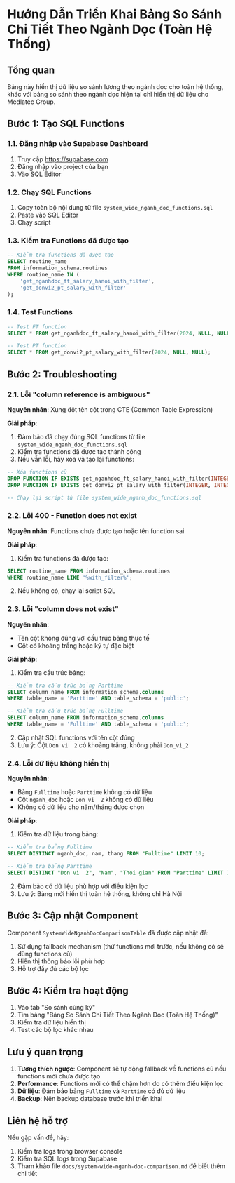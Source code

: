 # Hướng Dẫn Triển Khai Bảng So Sánh Chi Tiết Theo Ngành Dọc (Toàn Hệ Thống)

## Tổng quan

Bảng này hiển thị dữ liệu so sánh lương theo ngành dọc cho toàn hệ thống, khác với bảng so sánh theo ngành dọc hiện tại chỉ hiển thị dữ liệu cho Medlatec Group.

## Bước 1: Tạo SQL Functions

### 1.1. Đăng nhập vào Supabase Dashboard
1. Truy cập https://supabase.com
2. Đăng nhập vào project của bạn
3. Vào SQL Editor

### 1.2. Chạy SQL Functions
1. Copy toàn bộ nội dung từ file `system_wide_nganh_doc_functions.sql`
2. Paste vào SQL Editor
3. Chạy script

### 1.3. Kiểm tra Functions đã được tạo

```sql
-- Kiểm tra functions đã được tạo
SELECT routine_name 
FROM information_schema.routines 
WHERE routine_name IN (
    'get_nganhdoc_ft_salary_hanoi_with_filter',
    'get_donvi2_pt_salary_with_filter'
);
```

### 1.4. Test Functions

```sql
-- Test FT function
SELECT * FROM get_nganhdoc_ft_salary_hanoi_with_filter(2024, NULL, NULL);

-- Test PT function  
SELECT * FROM get_donvi2_pt_salary_with_filter(2024, NULL, NULL);
```

## Bước 2: Troubleshooting

### 2.1. Lỗi "column reference is ambiguous"

**Nguyên nhân**: Xung đột tên cột trong CTE (Common Table Expression)

**Giải pháp**: 
1. Đảm bảo đã chạy đúng SQL functions từ file `system_wide_nganh_doc_functions.sql`
2. Kiểm tra functions đã được tạo thành công
3. Nếu vẫn lỗi, hãy xóa và tạo lại functions:

```sql
-- Xóa functions cũ
DROP FUNCTION IF EXISTS get_nganhdoc_ft_salary_hanoi_with_filter(INTEGER, INTEGER[], TEXT[]);
DROP FUNCTION IF EXISTS get_donvi2_pt_salary_with_filter(INTEGER, INTEGER[], TEXT[]);

-- Chạy lại script từ file system_wide_nganh_doc_functions.sql
```

### 2.2. Lỗi 400 - Function does not exist

**Nguyên nhân**: Functions chưa được tạo hoặc tên function sai

**Giải pháp**:
1. Kiểm tra functions đã được tạo:
```sql
SELECT routine_name FROM information_schema.routines 
WHERE routine_name LIKE '%with_filter%';
```

2. Nếu không có, chạy lại script SQL

### 2.3. Lỗi "column does not exist"

**Nguyên nhân**: 
- Tên cột không đúng với cấu trúc bảng thực tế
- Cột có khoảng trắng hoặc ký tự đặc biệt

**Giải pháp**:
1. Kiểm tra cấu trúc bảng:
```sql
-- Kiểm tra cấu trúc bảng Parttime
SELECT column_name FROM information_schema.columns 
WHERE table_name = 'Parttime' AND table_schema = 'public';

-- Kiểm tra cấu trúc bảng Fulltime
SELECT column_name FROM information_schema.columns 
WHERE table_name = 'Fulltime' AND table_schema = 'public';
```

2. Cập nhật SQL functions với tên cột đúng
3. Lưu ý: Cột `Don vi  2` có khoảng trắng, không phải `Don_vi_2`

### 2.4. Lỗi dữ liệu không hiển thị

**Nguyên nhân**: 
- Bảng `Fulltime` hoặc `Parttime` không có dữ liệu
- Cột `nganh_doc` hoặc `Don vi  2` không có dữ liệu
- Không có dữ liệu cho năm/tháng được chọn

**Giải pháp**:
1. Kiểm tra dữ liệu trong bảng:
```sql
-- Kiểm tra bảng Fulltime
SELECT DISTINCT nganh_doc, nam, thang FROM "Fulltime" LIMIT 10;

-- Kiểm tra bảng Parttime  
SELECT DISTINCT "Don vi  2", "Nam", "Thoi gian" FROM "Parttime" LIMIT 10;
```

2. Đảm bảo có dữ liệu phù hợp với điều kiện lọc
3. Lưu ý: Bảng mới hiển thị toàn hệ thống, không chỉ Hà Nội

## Bước 3: Cập nhật Component

Component `SystemWideNganhDocComparisonTable` đã được cập nhật để:
1. Sử dụng fallback mechanism (thử functions mới trước, nếu không có sẽ dùng functions cũ)
2. Hiển thị thông báo lỗi phù hợp
3. Hỗ trợ đầy đủ các bộ lọc

## Bước 4: Kiểm tra hoạt động

1. Vào tab "So sánh cùng kỳ"
2. Tìm bảng "Bảng So Sánh Chi Tiết Theo Ngành Dọc (Toàn Hệ Thống)"
3. Kiểm tra dữ liệu hiển thị
4. Test các bộ lọc khác nhau

## Lưu ý quan trọng

1. **Tương thích ngược**: Component sẽ tự động fallback về functions cũ nếu functions mới chưa được tạo
2. **Performance**: Functions mới có thể chậm hơn do có thêm điều kiện lọc
3. **Dữ liệu**: Đảm bảo bảng `Fulltime` và `Parttime` có đủ dữ liệu
4. **Backup**: Nên backup database trước khi triển khai

## Liên hệ hỗ trợ

Nếu gặp vấn đề, hãy:
1. Kiểm tra logs trong browser console
2. Kiểm tra SQL logs trong Supabase
3. Tham khảo file `docs/system-wide-nganh-doc-comparison.md` để biết thêm chi tiết
